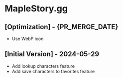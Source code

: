 # MapleStory.gg

## [Optimization] - {PR_MERGE_DATE}

- Use WebP icon

## [Initial Version] - 2024-05-29

- Add lookup characters feature
- Add save characters to favorites feature

